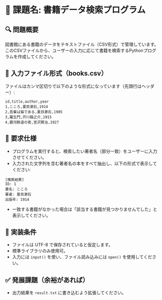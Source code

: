 # 📘 課題名: 書籍データ検索プログラム

## 🔍 問題概要

図書館にある書籍のデータをテキストファイル（CSV形式）で管理しています。
このCSVファイルから、ユーザーの入力に応じて書籍を検索するPythonプログラムを作成してください。

## 📁 入力ファイル形式（books.csv）

ファイルはカンマ区切りで以下のような形式になっています（先頭行はヘッダー）:
```
id,title,author,year
1,こころ,夏目漱石,1914
2,吾輩は猫である,夏目漱石,1905
3,羅生門,芥川龍之介,1915
4,銀河鉄道の夜,宮沢賢治,1927
```

## 🎯 要求仕様

- プログラムを実行すると、検索したい著者名（部分一致）をユーザーに入力させてください。
- 入力された文字列を含む著者名の本をすべて抽出し、以下の形式で表示してください:


```
[検索結果]
ID: 1
書名: こころ
著者: 夏目漱石
出版年: 1914
```

- 一致する書籍がなかった場合は「該当する書籍が見つかりませんでした」と表示してください。

## 📌 実装条件

- ファイルは UTF-8 で保存されていると仮定します。
- 標準ライブラリのみ使用可。
- 入力には `input()` を使い、ファイル読み込みには `open()` を使用してください。

## ✅ 発展課題（余裕があれば）

- 出力結果を `result.txt` に書き込むよう拡張してください。